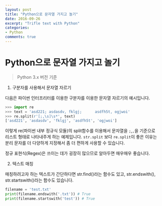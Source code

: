 ```yaml
---
layout: post
title: "Python으로 문자열 가지고 놀기"
date: 2016-09-26
excerpt: "Trifle text with Python"
categories:
- Python
comments: true
---
```


Python으로 문자열 가지고 놀기
=====
> Python 3.x 버전 기준

1. 구분자를 사용해서 문자열 자르기

다음은 파이썬 인터프리터를 이용한 구분자를 이용한 문자열 자르기의 예시입니다.

```python
>>> import re
>>> text = 'asd221; asdasdv, fklgj;      asdfh5t, ogjwoi'
>>> re.split(r'[;,\s]\s*', text)
['asd221', 'asdasdv', 'fklgj', 'asdfh5t', 'ogjwoi']
```

이렇게 re(파이썬 내부 정규식 모듈)의 split함수를 이용해서 문자열을 `;`,`,`을 기준으로 리스트 형태로 나타내주게 하는 예제입니다.
```str.split``` 보다 ```re.split```이 좋은 이유는 분리 문자를 더 다양하게 지정해서 좀 더 편하게 사용할 수 있습니다.

정규 표현식(Regex)은 쓰이는 데가 굉장히 많으므로 알아두면 매우매우 좋습니다.

2. 텍스트 매칭

매칭하려고자 하는 텍스트가 간단하다면 str.find()라는 함수도 있고, str.endswith(), str.startswith()라는 함수도 있습니다.

```python
filename = 'test.txt'
print(filename.endswith('.txt')) # True
print(filename.startswith('test')) # True
```



